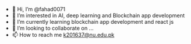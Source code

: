 - 👋 Hi, I’m @fahad0071
- 👀 I’m interested in AI, deep learning and Blockchain app development
- 🌱 I’m currently learning blockchain app development and react js
- 💞️ I’m looking to collaborate on ...
- 📫 How to reach me k201637@nu.edu.pk

<!---
fahad0071/fahad0071 is a ✨ special ✨ repository because its `README.md` (this file) appears on your GitHub profile.
You can click the Preview link to take a look at your changes.
--->
